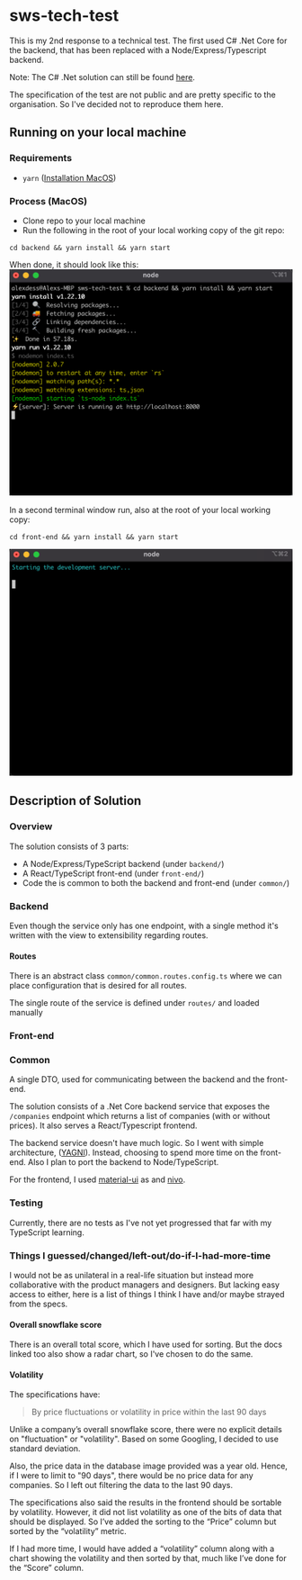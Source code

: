 # sws-tech-test

This is my 2nd response to a technical test. The first used C# .Net Core for the backend, that has been replaced with a Node/Express/Typescript backend.

Note: The C# .Net solution can still be found [here](https://github.com/ebh/sws-tech-test/tree/main).
 
The specification of the test are not public and are pretty specific to the
organisation. So I've decided not to reproduce them here.

## Running on your local machine

### Requirements

* `yarn` ([Installation MacOS](https://classic.yarnpkg.com/en/docs/install/#mac-stable))

### Process (MacOS)

* Clone repo to your local machine
* Run the following in the root of your local working copy of the git repo:
```
cd backend && yarn install && yarn start
```

When done, it should look like this:
![backend start success](docs/imgs/backend_start_success.png "backend start success")

In a second terminal window run, also at the root of your local working copy:
```
cd front-end && yarn install && yarn start
```

![front-end start success](docs/imgs/front-end_start_success.png "backend start success")

## Description of Solution

### Overview

The solution consists of 3 parts:

* A Node/Express/TypeScript backend (under `backend/`)
* A React/TypeScript front-end (under `front-end/`)
* Code the is common to both the backend and front-end (under `common/`)
 
### Backend

Even though the service only has one endpoint, with a single method it's written with the view to extensibility regarding routes.

#### Routes

There is an abstract class `common/common.routes.config.ts` where we can place configuration that is desired for all routes.

The single route of the service is defined under `routes/` and loaded manually  


 

### Front-end

### Common

A single DTO, used for communicating between the backend and the front-end.

The solution consists of a .Net Core backend service that exposes the `/companies` endpoint which returns a list of
companies (with or without prices). It also serves a React/Typescript frontend.

The backend service doesn't have much logic. So I went with simple
architecture, ([YAGNI](https://en.wikipedia.org/wiki/You_aren%27t_gonna_need_it)). Instead, choosing to spend more time
on the front-end. Also I plan to port the backend to Node/TypeScript.

For the frontend, I used [material-ui](https://material-ui.com/) as and [nivo](https://nivo.rocks/).

### Testing

Currently, there are no tests as I've not yet progressed that far with my TypeScript learning.

### Things I guessed/changed/left-out/do-if-I-had-more-time

I would not be as unilateral in a real-life situation but instead more collaborative with the product managers and
designers. But lacking easy access to either, here is a list of things I think I have and/or maybe strayed from the
specs.

#### Overall snowflake score

There is an overall total score, which I have used for sorting. But the docs linked too also show a radar chart, so I've
chosen to do the same.

#### Volatility

The specifications have:

> By price fluctuations or volatility in price within the last 90 days

Unlike a company’s overall snowflake score, there were no explicit details on "fluctuation" or "volatility". Based on
some Googling, I decided to use standard deviation.

Also, the price data in the database image provided was a year old. Hence, if I were to limit to "90 days", there would
be no price data for any companies. So I left out filtering the data to the last 90 days.

The specifications also said the results in the frontend should be sortable by volatility. However, it did not list
volatility as one of the bits of data that should be displayed. So I’ve added the sorting to the “Price” column but
sorted by the “volatility” metric.

If I had more time, I would have added a “volatility” column along with a chart showing the volatility and then sorted
by that, much like I’ve done for the “Score” column.

